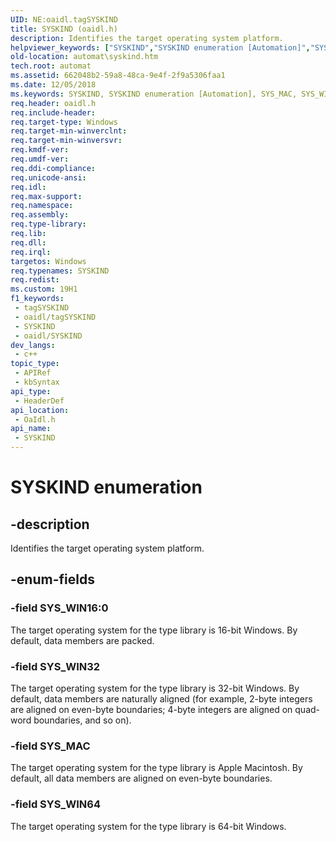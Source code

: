 ```yaml
---
UID: NE:oaidl.tagSYSKIND
title: SYSKIND (oaidl.h)
description: Identifies the target operating system platform.
helpviewer_keywords: ["SYSKIND","SYSKIND enumeration [Automation]","SYS_MAC","SYS_WIN16","SYS_WIN32","SYS_WIN64","_oa96_SYSKIND","automat.syskind","oaidl/SYSKIND","oaidl/SYS_MAC","oaidl/SYS_WIN16","oaidl/SYS_WIN32","oaidl/SYS_WIN64"]
old-location: automat\syskind.htm
tech.root: automat
ms.assetid: 662048b2-59a8-48ca-9e4f-2f9a5306faa1
ms.date: 12/05/2018
ms.keywords: SYSKIND, SYSKIND enumeration [Automation], SYS_MAC, SYS_WIN16, SYS_WIN32, SYS_WIN64, _oa96_SYSKIND, automat.syskind, oaidl/SYSKIND, oaidl/SYS_MAC, oaidl/SYS_WIN16, oaidl/SYS_WIN32, oaidl/SYS_WIN64
req.header: oaidl.h
req.include-header: 
req.target-type: Windows
req.target-min-winverclnt: 
req.target-min-winversvr: 
req.kmdf-ver: 
req.umdf-ver: 
req.ddi-compliance: 
req.unicode-ansi: 
req.idl: 
req.max-support: 
req.namespace: 
req.assembly: 
req.type-library: 
req.lib: 
req.dll: 
req.irql: 
targetos: Windows
req.typenames: SYSKIND
req.redist: 
ms.custom: 19H1
f1_keywords:
 - tagSYSKIND
 - oaidl/tagSYSKIND
 - SYSKIND
 - oaidl/SYSKIND
dev_langs:
 - c++
topic_type:
 - APIRef
 - kbSyntax
api_type:
 - HeaderDef
api_location:
 - OaIdl.h
api_name:
 - SYSKIND
---
```


# SYSKIND enumeration


## -description

Identifies the target operating system platform.

## -enum-fields

### -field SYS_WIN16:0

The target operating system for the type library is 16-bit Windows. By default, data members are packed.

### -field SYS_WIN32

The target operating system for the type library is 32-bit Windows. By default, data members are naturally aligned (for example, 2-byte integers are aligned on even-byte boundaries; 4-byte integers are aligned on quad-word boundaries, and so on).

### -field SYS_MAC

The target operating system for the type library is Apple Macintosh. By default, all data members are aligned on even-byte boundaries.

### -field SYS_WIN64

The target operating system for the type library is 64-bit Windows.


